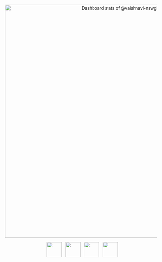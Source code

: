 <p align="center">
<a href="https://next.ossinsight.io/widgets/official/compose-user-dashboard-stats?user_id=84506950" target="_blank" style="display: block" align="center">
  <picture>
    <source media="(prefers-color-scheme: dark)" srcset="https://next.ossinsight.io/widgets/official/compose-user-dashboard-stats/thumbnail.png?user_id=84506950&image_size=auto&color_scheme=dark" width="771" height="auto">
    <img alt="Dashboard stats of @vaishnavi-nawghare" src="https://next.ossinsight.io/widgets/official/compose-user-dashboard-stats/thumbnail.png?user_id=84506950&image_size=auto&color_scheme=light" width="771" height="auto">
  </picture>
</a>
</p>


<p align="center">
&nbsp; <a href="https://www.linkedin.com/in/vaishnavi-nawghare" target="_blank" rel="noopener noreferrer"><img src="https://img.icons8.com/plasticine/100/000000/linkedin.png" width="50" /></a>
&nbsp; <a href="mailto:nawgharevaishnavi@gmail.com" target="_blank" rel="noopener noreferrer"><img src="https://img.icons8.com/plasticine/100/000000/gmail.png"  width="50" /></a>
&nbsp; <a href="https://twitter.com/thisisshnavi" target="_blank" rel="noopener noreferrer"><img src="https://img.icons8.com/plasticine/100/000000/twitter.png" width="50" /></a>  
&nbsp; <a href="https://www.spotify.com/in/wtq8gw1mvqk42lal3ilypmpin" target="_blank" rel="noopener noreferrer"><img src="https://img.icons8.com/plasticine/100/000000/spotify.png" width="50" /></a>  
</p>



 <!----
## Aspiring App Developer 🎓

## ⚙️ My Techstack 

- _Flutter, Dart, Python, C, HTML, CSS, Javascript_

## ⚒️ Tools 

- _Canva, Adobe Illustrator, Figma, Adobe Photoshop suit, etc.._

---->


